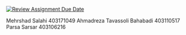 [![Review Assignment Due Date](https://classroom.github.com/assets/deadline-readme-button-22041afd0340ce965d47ae6ef1cefeee28c7c493a6346c4f15d667ab976d596c.svg)](https://classroom.github.com/a/iDQJgb-p)

Mehrshad Salahi 403171049
Ahmadreza Tavassoli Bahabadi 403110517
Parsa Sarsar 403106216
